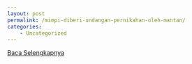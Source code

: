 ```yaml
---
layout: post
permalink: /mimpi-diberi-undangan-pernikahan-oleh-mantan/
categories:
    - Uncategorized
---
```


[Baca Selengkapnya](/01)
